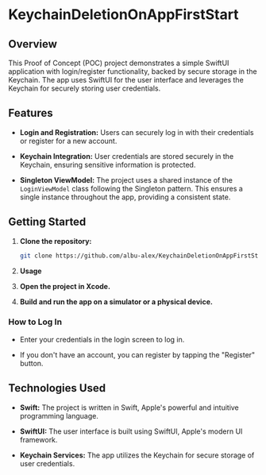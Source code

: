 #  KeychainDeletionOnAppFirstStart

## Overview

This Proof of Concept (POC) project demonstrates a simple SwiftUI application with login/register functionality, backed by secure storage in the Keychain. The app uses SwiftUI for the user interface and leverages the Keychain for securely storing user credentials.

## Features

- **Login and Registration:** Users can securely log in with their credentials or register for a new account.
  
- **Keychain Integration:** User credentials are stored securely in the Keychain, ensuring sensitive information is protected.

- **Singleton ViewModel:** The project uses a shared instance of the `LoginViewModel` class following the Singleton pattern. This ensures a single instance throughout the app, providing a consistent state.

## Getting Started

1. **Clone the repository:**

   ```bash
   git clone https://github.com/albu-alex/KeychainDeletionOnAppFirstStart.git
   ```
 
2. **Usage**

1. **Open the project in Xcode.**

2. **Build and run the app on a simulator or a physical device.**

### How to Log In

- Enter your credentials in the login screen to log in.

- If you don't have an account, you can register by tapping the "Register" button.

## Technologies Used

- **Swift:** The project is written in Swift, Apple's powerful and intuitive programming language.

- **SwiftUI:** The user interface is built using SwiftUI, Apple's modern UI framework.

- **Keychain Services:** The app utilizes the Keychain for secure storage of user credentials.
